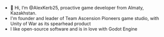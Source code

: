- 👋 Hi, I’m @AlexKerb25, proactive game developer from Almaty, Kazakhstan. 
- I'm founder and leader of Team Ascension Pioneers game studio, with Unity of War as its spearhead product
- I like open-source software and is in love with Godot Engine

<!---
AlexKerb25/AlexKerb25 is a ✨ special ✨ repository because its `README.md` (this file) appears on your GitHub profile.
You can click the Preview link to take a look at your changes.
--->
